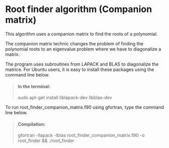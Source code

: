 # Root finder algorithm (Companion matrix)

 This algorithm uses a companion matrix to find the roots of a polynomial.
 
 The companion matrix technic changes the problem of finding the polynomial roots to an eigenvalue problem where we have to diagonalize a matrix.

 The program uses subroutines from LAPACK and BLAS to diagonalize the matrice. For Ubuntu users, it is easy to install these packages using the command line below.

  > #### In the terminal:
  >
  > sudo apt-get install liblapack-dev libblas-dev


 To run root_finder_companion_matrix.f90 using gfortran, type the command line below. 

  > #### Compilation:
  >
  > gfortran -llapack -lblas root_finder_companion_matrix.f90 -o root_finder && ./root_finder
